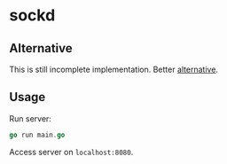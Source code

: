 # sockd

##  Alternative
This is still incomplete implementation.
Better [alternative](https://github.com/joewalnes/websocketd).

## Usage
Run server:
```go
go run main.go
```
Access server on `localhost:8080`.
